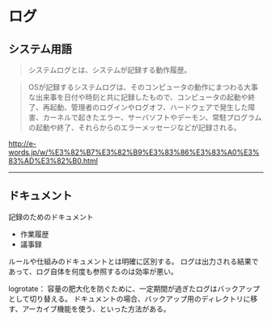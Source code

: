 # ログ

## システム用語

> システムログとは、システムが記録する動作履歴。

> OSが記録するシステムログは、そのコンピュータの動作にまつわる大事な出来事を日付や時刻と共に記録したもので、コンピュータの起動や終了、再起動、管理者のログインやログオフ、ハードウェアで発生した障害、カーネルで起きたエラー、サーバソフトやデーモン、常駐プログラムの起動や終了、それらからのエラーメッセージなどが記録される。

http://e-words.jp/w/%E3%82%B7%E3%82%B9%E3%83%86%E3%83%A0%E3%83%AD%E3%82%B0.html

---

## ドキュメント

記録のためのドキュメント

- 作業履歴
- 議事録

ルールや仕組みのドキュメントとは明確に区別する。
ログは出力される結果であって、ログ自体を何度も参照するのは効率が悪い。

logrotate：
容量の肥大化を防ぐために、一定期間が過ぎたログはバックアップとして切り替える。
ドキュメントの場合、バックアップ用のディレクトリに移す、アーカイブ機能を使う、といった方法がある。

